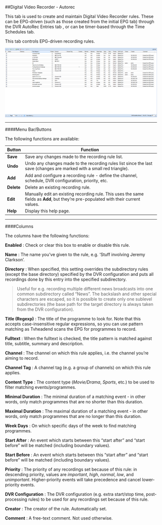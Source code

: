 ##Digital Video Recorder - Autorec

This tab is used to create and maintain Digital Video Recorder rules.
These can be EPG-driven (such as those created from the initial EPG tab)
through the DVR AutoRec Entries tab , or can be timer-based through the
Time Schedules tab.

This tab controls EPG-driven recording rules.

!['Autorec' Tab](docresources/dvrautorecentries.png)

---

####Menu Bar/Buttons

The following functions are available:

Button       | Function
-------------|----------
**Save**     | Save any changes made to the recording rule list.
**Undo**     | Undo any changes made to the recording rules list since the last save (changes are marked with a small red triangle).
**Add**      | Add and configure a recording rule - define the channel, schedule, DVR configuration, priority, etc.
**Delete**   | Delete an existing recording rule.
**Edit**     | Manually edit an existing recording rule. This uses the same fields as **Add**, but they’re pre-populated with their current values.
**Help**     | Display this help page.

---

####Columns

The columns have the following functions:

**Enabled**
: Check or clear this box to enable or disable this rule.

**Name**
: The name you’ve given to the rule, e.g. ‘Stuff involving Jeremy
Clarkson’.

**Directory**
: When specified, this setting overrides the subdirectory rules (except
the base directory) specified by the DVR configuration and puts all
recordings done by this entry into the specified subdirectory. 

> Useful for e.g. recording multiple different news broadcasts into one common
> subdirectory called “News”. The backslash and other special characters
> are escaped, so it is possible to create only one sublevel
> subdirectories (the base path for the target directory is always taken
> from the DVR configuration).

**Title (Regexp)**
: The title of the programme to look for. Note that this accepts
case-insensitive regular expressions, so you can use pattern matching as
Tvheadend scans the EPG for programmes to record.

**Fulltext**
: When the fulltext is checked, the title pattern is matched against
title, subtitle, summary and description.

**Channel**
: The channel on which this rule applies, i.e. the channel you’re aiming
to record.

**Channel Tag**
: A channel tag (e.g. a group of channels) on which this rule applies.

**Content Type**
: The content type (*Movie/Drama*, *Sports*, etc.) to be used to filter
matching events/programmes.

**Minimal Duration**
: The minimal duration of a matching event - in other words, only match
programmes that are no shorter than this duration.

**Maximal Duration**
: The maximal duration of a matching event - in other words, only match
programmes that are no longer than this duration.

**Week Days**
: On which specific days of the week to find matching programmes.

**Start After**
: An event which starts between this “start after” and “start before” will
be matched (including boundary values).

**Start Before**
: An event which starts between this “start after” and “start before” will
be matched (including boundary values).

**Priority**
: The priority of any recordings set because of this rule: in descending 
priority, values are *important*, *high*, *normal*, *low*, and *unimportant*.
Higher-priority events will take precedence and cancel lower-priority events.

**DVR Configuration**
: The DVR configuration (e.g. extra start/stop time, post-processing
rules) to be used for any recordings set because of this rule.

**Creator**
: The creator of the rule. Automatically set.

**Comment**
: A free-text comment. Not used otherwise.

